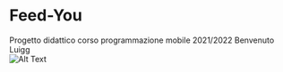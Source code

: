 # Feed-You
Progetto didattico corso programmazione mobile 2021/2022
Benvenuto Luigg
<br/> ![Alt Text](https://i.gifer.com/9KOF.gif)
